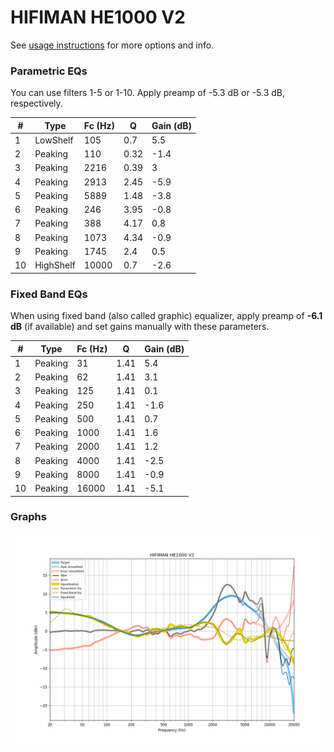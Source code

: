 # HIFIMAN HE1000 V2
See [usage instructions](https://github.com/jaakkopasanen/AutoEq#usage) for more options and info.

### Parametric EQs
You can use filters 1-5 or 1-10. Apply preamp of -5.3 dB or -5.3 dB, respectively.

|   # | Type      |   Fc (Hz) |    Q |   Gain (dB) |
|-----|-----------|-----------|------|-------------|
|   1 | LowShelf  |       105 | 0.7  |         5.5 |
|   2 | Peaking   |       110 | 0.32 |        -1.4 |
|   3 | Peaking   |      2216 | 0.39 |         3   |
|   4 | Peaking   |      2913 | 2.45 |        -5.9 |
|   5 | Peaking   |      5889 | 1.48 |        -3.8 |
|   6 | Peaking   |       246 | 3.95 |        -0.8 |
|   7 | Peaking   |       388 | 4.17 |         0.8 |
|   8 | Peaking   |      1073 | 4.34 |        -0.9 |
|   9 | Peaking   |      1745 | 2.4  |         0.5 |
|  10 | HighShelf |     10000 | 0.7  |        -2.6 |

### Fixed Band EQs
When using fixed band (also called graphic) equalizer, apply preamp of **-6.1 dB** (if available) and set gains manually with these parameters.

|   # | Type    |   Fc (Hz) |    Q |   Gain (dB) |
|-----|---------|-----------|------|-------------|
|   1 | Peaking |        31 | 1.41 |         5.4 |
|   2 | Peaking |        62 | 1.41 |         3.1 |
|   3 | Peaking |       125 | 1.41 |         0.1 |
|   4 | Peaking |       250 | 1.41 |        -1.6 |
|   5 | Peaking |       500 | 1.41 |         0.7 |
|   6 | Peaking |      1000 | 1.41 |         1.6 |
|   7 | Peaking |      2000 | 1.41 |         1.2 |
|   8 | Peaking |      4000 | 1.41 |        -2.5 |
|   9 | Peaking |      8000 | 1.41 |        -0.9 |
|  10 | Peaking |     16000 | 1.41 |        -5.1 |

### Graphs
![](./HIFIMAN%20HE1000%20V2.png)
